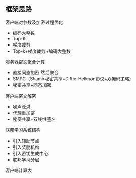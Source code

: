 ## 框架思路

客户端对参数及加密过程优化

+ 编码大整数
+ Top-K
+ 梯度裁剪
+ Top-k+梯度裁剪+编码大整数

服务器密文聚合计算

+ 直接同态加密 然后聚合
+ SMPC（Shamir秘密共享+Diffie-Hellman协议+双掩码策略）
+ 秘密共享+同态加密



客户端密文解密

+ 噪声泛洪
+ 代理重加密
+ 秘密共享+双线性签名



联邦学习系统结构

+ 引入辅助节点
+ 引入奖励机构
+ 引入密钥生成中心
+ 联邦学习分层





客户端计算大

